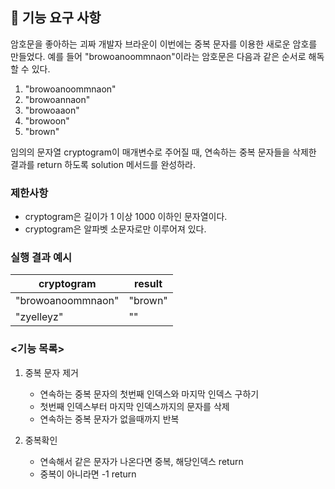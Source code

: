 ## 🚀 기능 요구 사항

암호문을 좋아하는 괴짜 개발자 브라운이 이번에는 중복 문자를 이용한 새로운 암호를 만들었다. 예를 들어 "browoanoommnaon"이라는 암호문은 다음과 같은 순서로 해독할 수 있다.

1. "browoanoommnaon"
2. "browoannaon"
3. "browoaaon"
4. "browoon"
5. "brown"

임의의 문자열 cryptogram이 매개변수로 주어질 때, 연속하는 중복 문자들을 삭제한 결과를 return 하도록 solution 메서드를 완성하라.

### 제한사항

- cryptogram은 길이가 1 이상 1000 이하인 문자열이다.
- cryptogram은 알파벳 소문자로만 이루어져 있다.

### 실행 결과 예시

| cryptogram | result |
| --- | --- |
| "browoanoommnaon" | "brown" |
| "zyelleyz" | "" |

### <기능 목록>

1. 중복 문자 제거
    - 연속하는 중복 문자의 첫번째 인덱스와 마지막 인덱스 구하기
    - 첫번째 인덱스부터 마지막 인덱스까지의 문자를 삭제
    - 연속하는 중복 문자가 없을때까지 반복
   
2. 중복확인
   - 연속해서 같은 문자가 나온다면 중복, 해당인덱스 return
   - 중복이 아니라면 -1 return
